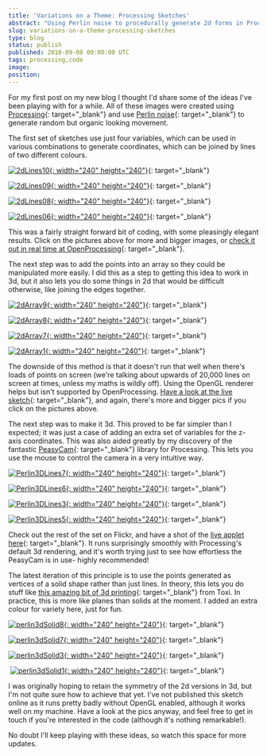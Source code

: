 ```yaml
---
title: 'Variations on a Theme: Processing Sketches'
abstract: "Using Perlin noise to procedurally generate 2d forms in Processing"
slug: variations-on-a-theme-processing-sketches
type: blog
status: publish
published: 2010-09-08 00:00:00 UTC
tags: processing,code
image: 
position: 
---
```


For my first post on my new blog I thought I\'d share some of the ideas
I\'ve been playing with for a while. All of these images were created
using [Processing][1]{: target="_blank"} and use [Perlin noise][2]{:
target="_blank"} to generate random but organic looking movement.

The first set of sketches use just four variables, which can be used in
various combinations to generate coordinates, which can be joined by
lines of two different colours.

[![2dLines10](https://farm5.static.flickr.com/4087/4969408008_a34c290310_m.jpg){:
width="240" height="240"}][3]{: target="_blank"}

[![2dLines09](https://farm5.static.flickr.com/4090/4968798687_1301c11bee_m.jpg){:
width="240" height="240"}][4]{: target="_blank"}

[![2dLines08](https://farm5.static.flickr.com/4125/4968798481_4622630d88_m.jpg){:
width="240" height="240"}][5]{: target="_blank"}

[![2dLines06](https://farm5.static.flickr.com/4150/4968797703_378ba5fd9f_m.jpg){:
width="240" height="240"}][6]{: target="_blank"}

This was a fairly straight forward bit of coding, with some pleasingly
elegant results. Click on the pictures above for more and bigger images,
or [check it out in real time at OpenProcessing][7]{: target="_blank"}.

The next step was to add the points into an array so they could be
manipulated more easily. I did this as a step to getting this idea to
work in 3d, but it also lets you do some things in 2d that would be
difficult otherwise, like joining the edges together.

[![2dArray9](https://farm5.static.flickr.com/4103/4969410344_246334c7b8_m.jpg){:
width="240" height="240"}][8]{: target="_blank"}

[![2dArray8](https://farm5.static.flickr.com/4104/4969410142_a856d07a53_m.jpg){:
width="240" height="240"}][9]{: target="_blank"}

[![2dArray7](https://farm5.static.flickr.com/4131/4968800949_7a768612b6_m.jpg){:
width="240" height="240"}][10]{: target="_blank"}

[![2dArray1](https://farm5.static.flickr.com/4106/4969408374_cb0daa4bbe_m.jpg){:
width="240" height="240"}][11]{: target="_blank"}

The downside of this method is that it doesn\'t run that well when
there\'s loads of points on screen (we\'re talking about upwards of
20,000 lines on screen at times, unless my maths is wildly off). Using
the OpenGL renderer helps but isn\'t supported by OpenProcessing. [Have
a look at the live sketch][12]{: target="_blank"}, and again, there\'s
more and bigger pics if you click on the pictures above.

The next step was to make it 3d. This proved to be far simpler than I
expected; it was just a case of adding an extra set of variables for the
z-axis coordinates. This was also aided greatly by my discovery of the
fantastic [PeasyCam][13]{: target="_blank"} library for Processing. This
lets you use the mouse to control the camera in a very intuitive way.

[![Perlin3DLines7](https://farm5.static.flickr.com/4106/4968803321_0fc7bb3754_m.jpg){:
width="240" height="240"}][14]{: target="_blank"}

[![Perlin3DLines6](https://farm5.static.flickr.com/4125/4969412002_1f3d86c61c_m.jpg){:
width="240" height="240"}][15]{: target="_blank"}

[![Perlin3DLines3](https://farm5.static.flickr.com/4144/4968802139_e292149cfc_m.jpg){:
width="240" height="240"}][16]{: target="_blank"}

[![Perlin3DLines5](https://farm5.static.flickr.com/4107/4969411632_306df67ec2_m.jpg){:
width="240" height="240"}][17]{: target="_blank"}

Check out the rest of the set on Flickr, and have a shot of the [live
applet here][18]{: target="_blank"}. It runs surprisingly smoothly with
Processing\'s default 3d rendering, and it\'s worth trying just to see
how effortless the PeasyCam is in use- highly recommended!

The latest iteration of this principle is to use the points generated as
vertices of a solid shape rather than just lines. In theory, this lets
you do stuff like [this amazing bit of 3d printing][19]{:
target="_blank"} from Toxi. In practice, this is more like planes than
solids at the moment. I added an extra colour for variety here, just for
fun.

[![perlin3dSolid8](https://farm5.static.flickr.com/4106/4968804957_c07c0897a8_m.jpg){:
width="240" height="240"}][20]{: target="_blank"}

[![perlin3dSolid7](https://farm5.static.flickr.com/4153/4968804627_da17deab8e_m.jpg){:
width="240" height="240"}][21]{: target="_blank"}

[![perlin3dSolid3](https://farm5.static.flickr.com/4127/4969412826_5bd5c6183b_m.jpg){:
width="240" height="240"}][22]{: target="_blank"}

<span class="ql-cursor">﻿</span>
[![perlin3dSolid1](https://farm5.static.flickr.com/4128/4968803515_530b43b84f_m.jpg){:
width="240" height="240"}][23]{: target="_blank"}

I was originally hoping to retain the symmetry of the 2d versions in 3d,
but I\'m not quite sure how to achieve that yet. I\'ve not published
this sketch online as it runs pretty badly without OpenGL enabled,
although it works well on my machine. Have a look at the pics anyway,
and feel free to get in touch if you\'re interested in the code
(although it\'s nothing remarkable!).

No doubt I\'ll keep playing with these ideas, so watch this space for
more updates.



[1]: http://processing.org/
[2]: http://en.wikipedia.org/wiki/Perlin_noise/
[3]: https://www.flickr.com/photos/53111802@N05/4969408008/
[4]: http://www.flickr.com/photos/53111802@N05/4968798687/
[5]: https://www.flickr.com/photos/53111802@N05/4968798481/
[6]: http://www.flickr.com/photos/53111802@N05/4968797703/
[7]: http://www.openprocessing.org/visuals/?visualID=11737
[8]: http://www.flickr.com/photos/53111802@N05/4969410344/
[9]: http://www.flickr.com/photos/53111802@N05/4969410142/
[10]: http://www.flickr.com/photos/53111802@N05/4968800949/
[11]: http://www.flickr.com/photos/53111802@N05/4969408374/
[12]: http://www.openprocessing.org/visuals/?visualID=11736
[13]: http://mrfeinberg.com/peasycam/
[14]: http://www.flickr.com/photos/53111802@N05/4968803321/
[15]: http://www.flickr.com/photos/53111802@N05/4969412002/
[16]: http://www.flickr.com/photos/53111802@N05/4968802139/
[17]: http://www.flickr.com/photos/53111802@N05/4969411632/
[18]: http://www.openprocessing.org/visuals/?visualID=11738
[19]: http://www.flickr.com/photos/toxi/sets/72157624686695647/
[20]: http://www.flickr.com/photos/53111802@N05/4968804957/
[21]: http://www.flickr.com/photos/53111802@N05/4968804627/
[22]: http://www.flickr.com/photos/53111802@N05/4969412826/
[23]: http://www.flickr.com/photos/53111802@N05/4968803515/

